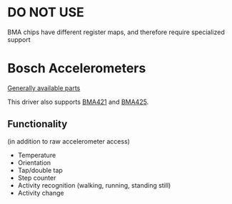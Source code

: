 DO NOT USE
================================================================================
BMA chips have different register maps, and therefore require specialized support


Bosch Accelerometers
================================================================================
[Generally available parts](https://www.bosch-sensortec.com/products/motion-sensors/accelerometers/)

This driver also supports [BMA421](https://files.pine64.org/doc/datasheet/pinetime/BST-BMA421-FL000.pdf) and [BMA425](https://datasheet.lcsc.com/lcsc/1912111437_Bosch-Sensortec-BMA425_C437656.pdf).

Functionality
--------------------------------------------------------------------------------
(in addition to raw accelerometer access)
* Temperature
* Orientation
* Tap/double tap
* Step counter
* Activity recognition (walking, running, standing still)
* Activity change
